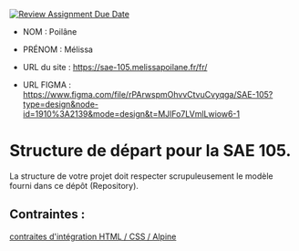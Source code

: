 [![Review Assignment Due Date](https://classroom.github.com/assets/deadline-readme-button-24ddc0f5d75046c5622901739e7c5dd533143b0c8e959d652212380cedb1ea36.svg)](https://classroom.github.com/a/kGMeGFDJ)
- NOM : Poilâne 
- PRÉNOM : Mélissa
- URL du site : https://sae-105.melissapoilane.fr/fr/ 

- URL FIGMA : https://www.figma.com/file/rPArwspmOhvvCtvuCvyqga/SAE-105?type=design&node-id=1910%3A2139&mode=design&t=MJlFo7LVmlLwiow6-1 

# Structure de départ pour la SAE 105.

La structure de votre projet doit respecter scrupuleusement le modèle fourni dans ce dépôt (Repository).

## Contraintes :
[contraites d'intégration HTML / CSS / Alpine](https://moodle.univ-fcomte.fr/mod/page/view.php?id=645799)
